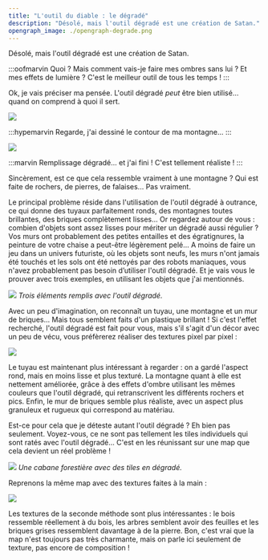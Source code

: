 ```yaml
---
title: "L'outil du diable : le dégradé"
description: "Désolé, mais l'outil dégradé est une création de Satan."
opengraph_image: ./opengraph-degrade.png
---
```


Désolé, mais l'outil dégradé est une création de Satan.

:::oofmarvin
Quoi ? Mais comment vais-je faire mes ombres sans lui ? Et mes effets de lumière ? C'est le meilleur outil de tous les temps !
:::

Ok, je vais préciser ma pensée. L'outil dégradé *peut* être bien utilisé... quand on comprend à quoi il sert.

![](./montagne-contour.png)

:::hypemarvin
Regarde, j'ai dessiné le contour de ma montagne...
:::

![](./montagne-degrade.png)

:::marvin
Remplissage dégradé... et j'ai fini ! C'est tellement réaliste !
:::

Sincèrement, est ce que cela ressemble vraiment à une montagne ? Qui est faite de rochers, de pierres, de falaises... Pas vraiment.

Le principal problème réside dans l'utilisation de l'outil dégradé à outrance, ce qui donne des tuyaux parfaitement ronds, des montagnes toutes brillantes, des briques complètement lisses... Or regardez autour de vous : combien d'objets sont assez lisses pour mériter un dégradé aussi régulier ? Vos murs ont probablement des petites entailles et des égratignures, la peinture de votre chaise a peut-être légèrement pelé... A moins de faire un jeu dans un univers futuriste, où les objets sont neufs, les murs n'ont jamais été touchés et les sols ont été nettoyés par des robots maniaques, vous n'avez probablement pas besoin d’utiliser l'outil dégradé. Et je vais vous le prouver avec trois exemples, en utilisant les objets que j'ai mentionnés.

![](./trio-degrade.png)
*Trois éléments remplis avec l'outil dégradé.*

Avec un peu d'imagination, on reconnaît un tuyau, une montagne et un mur de briques... Mais tous semblent faits d'un plastique brillant ! Si c'est l'effet recherché, l'outil dégradé est fait pour vous, mais s'il s'agit d'un décor avec un peu de vécu, vous préfèrerez réaliser des textures pixel par pixel :

![](./trio-texture.png)

Le tuyau est maintenant plus intéressant à regarder : on a gardé l'aspect rond, mais en moins lisse et plus texturé. La montagne quant à elle est nettement améliorée, grâce à des effets d'ombre utilisant les mêmes couleurs que l'outil dégradé, qui retranscrivent les différents rochers et pics. Enfin, le mur de briques semble plus réaliste, avec un aspect plus granuleux et rugueux qui correspond au matériau.

Est-ce pour cela que je déteste autant l'outil dégradé ? Eh bien pas seulement. Voyez-vous, ce ne sont pas tellement les tiles individuels qui sont ratés avec l'outil dégradé... C'est en les réunissant sur une map que cela devient un réel problème !

![](./cabane-degrade.png)
*Une cabane forestière avec des tiles en dégradé.*

Reprenons la même map avec des textures faites à la main :

![](./cabane-texture.png)

Les textures de la seconde méthode sont plus intéressantes : le bois ressemble réellement à du bois, les arbres semblent avoir des feuilles et les briques grises ressemblent davantage à de la pierre. Bon, c'est vrai que la map n'est toujours pas très charmante, mais on parle ici seulement de texture, pas encore de composition !
